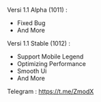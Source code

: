 Versi 1.1 Alpha (1011) :
- Fixed Bug
- And More

Versi 1.1 Stable (1012) :
- Support Mobile Legend
- Optimizing Performance
- Smooth Ui
- And More

Telegram : https://t.me/ZmodX
